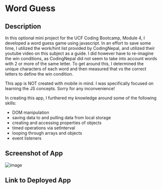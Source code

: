 # Word Guess

## Description
In this optional mini project for the UCF Coding Bootcamp, Module 4, I developed a word guess game using javascript. In an effort to save some time, I utilized the work/hint list provided by CodingNepal, and utilized their youtube video on this subject as a guide. I did however have to re-imagine the win conditions, as CodingNepal did not seem to take into account words with 2 or more of the same letter. To get around this, I determined the unique characters of each word and then measured that vs the correct letters to define the win condition. 

This app is NOT created with mobile in mind. I was specifically focused on learning the JS concepts. Sorry for any inconvenience!

In creating this app, I furthered my knowledge around some of the following skills:

- DOM manipulation
- saving data to and pulling data from local storage
- creating and accessing properties of objects
- timed operations via setInterval
- looping through arrays and objects
- event listeners

## Screenshot of App
![image](https://user-images.githubusercontent.com/121977575/224813274-c77d1fe2-2cfc-4d32-8b21-9cb308e56cb7.png)


## Link to Deployed App
